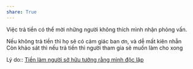 ```yaml
---  
share: True  
---  
```

Việc trả tiền có thể mời những người không thích mình nhận phỏng vấn.   
  
  
Nếu không trả tiền thì họ sẽ có cảm giác ban ơn, và dễ mất kiên nhẫn  
Còn khảo sát thì nếu trả tiền thì người tham gia sẽ muốn làm cho xong  
  
Lý do:: [Tiền làm người sở hữu tưởng rằng mình độc lập](../../N%E1%BB%81n%20kinh%20t%E1%BA%BF%20d%C3%B9ng%20ti%E1%BB%81n%20v%C3%A0%20ch%E1%BB%A7%20ngh%C4%A9a%20t%C3%A2n%20t%E1%BB%B1%20do.%20T%C3%A2m%20l%C3%BD%20h%E1%BB%8Dc%20qu%E1%BA%A3n%20l%C3%BD%20v%C3%A0%20lao%20%C4%91%E1%BB%99ng/N%E1%BB%81n%20kinh%20t%E1%BA%BF%20d%C3%B9ng%20ti%E1%BB%81n,%20ch%E1%BB%A7%20ngh%C4%A9a%20t%C3%A2n%20t%E1%BB%B1%20do/Ti%E1%BB%81n%20l%C3%A0m%20ng%C6%B0%E1%BB%9Di%20s%E1%BB%9F%20h%E1%BB%AFu%20t%C6%B0%E1%BB%9Fng%20r%E1%BA%B1ng%20m%C3%ACnh%20%C4%91%E1%BB%99c%20l%E1%BA%ADp.md)